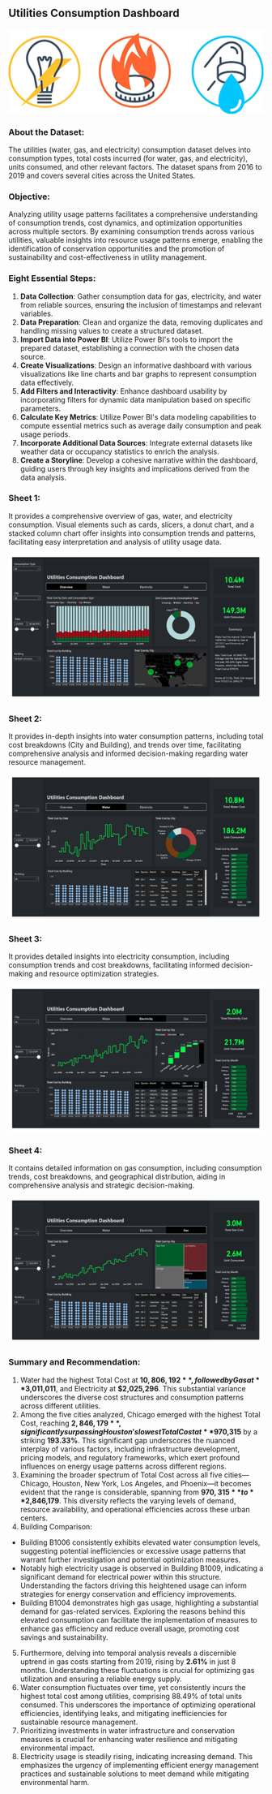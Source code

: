 ## Utilities Consumption Dashboard
![Utility Consumption Dashboard](https://github.com/md-sadik-hossen/Utilities-Consumption-Dashboard/blob/main/images/cover_image.png)

### About the Dataset:
The utilities (water, gas, and electricity) consumption dataset delves into consumption types, total costs incurred (for water, gas, and electricity), units consumed, and other relevant factors. The dataset spans from 2016 to 2019 and covers several cities across the United States.

### Objective:
Analyzing utility usage patterns facilitates a comprehensive understanding of consumption trends, cost dynamics, and optimization opportunities across multiple sectors. By examining consumption trends across various utilities, valuable insights into resource usage patterns emerge, enabling the identification of conservation opportunities and the promotion of sustainability and cost-effectiveness in utility management.

### Eight Essential Steps:
1. **Data Collection**: Gather consumption data for gas, electricity, and water from reliable sources, ensuring the inclusion of timestamps and relevant variables.
2. **Data Preparation**: Clean and organize the data, removing duplicates and handling missing values to create a structured dataset.
3. **Import Data into Power BI**: Utilize Power BI's tools to import the prepared dataset, establishing a connection with the chosen data source.
4. **Create Visualizations**: Design an informative dashboard with various visualizations like line charts and bar graphs to represent consumption data effectively.
5. **Add Filters and Interactivity**: Enhance dashboard usability by incorporating filters for dynamic data manipulation based on specific parameters.
6. **Calculate Key Metrics**: Utilize Power BI's data modeling capabilities to compute essential metrics such as average daily consumption and peak usage periods.
7. **Incorporate Additional Data Sources**: Integrate external datasets like weather data or occupancy statistics to enrich the analysis.
8. **Create a Storyline**: Develop a cohesive narrative within the dashboard, guiding users through key insights and implications derived from the data analysis.

### Sheet 1: 
It provides a comprehensive overview of gas, water, and electricity consumption. Visual elements such as cards, slicers, a donut chart, and a stacked column chart offer insights into consumption trends and patterns, facilitating easy interpretation and analysis of utility usage data.

![Sheet 1](https://github.com/md-sadik-hossen/Utilities-Consumption-Dashboard/blob/main/images/Utilities%20Consumption%20Dashboard_page-0001.jpg)

### Sheet 2:
It provides in-depth insights into water consumption patterns, including total cost breakdowns (City and Building), and trends over time, facilitating comprehensive analysis and informed decision-making regarding water resource management.

![Sheet 2](https://github.com/md-sadik-hossen/Utilities-Consumption-Dashboard/blob/main/images/Utilities%20Consumption%20Dashboard_page-0002.jpg)

### Sheet 3:
It provides detailed insights into electricity consumption, including consumption trends and cost breakdowns, facilitating informed decision-making and resource optimization strategies.

![Sheet 3](https://github.com/md-sadik-hossen/Utilities-Consumption-Dashboard/blob/main/images/Utilities%20Consumption%20Dashboard_page-0003.jpg)

### Sheet 4:
It contains detailed information on gas consumption, including consumption trends, cost breakdowns, and geographical distribution, aiding in comprehensive analysis and strategic decision-making.

![Sheet 4](https://github.com/md-sadik-hossen/Utilities-Consumption-Dashboard/blob/main/images/Utilities%20Consumption%20Dashboard_page-0004.jpg)

### Summary and Recommendation:
1. Water had the highest Total Cost at **$10,806,192**, followed by Gas at **$3,011,011**, and Electricity at **$2,025,296**. This substantial variance underscores the diverse cost structures and consumption patterns across different utilities.
2. Among the five cities analyzed, Chicago emerged with the highest Total Cost, reaching **$2,846,179**, significantly surpassing Houston's lowest Total Cost at **$970,315** by a striking **193.33%**. This significant gap underscores the nuanced interplay of various factors, including infrastructure development, pricing models, and regulatory frameworks, which exert profound influences on energy usage patterns across different regions.
3. Examining the broader spectrum of Total Cost across all five cities—Chicago, Houston, New York, Los Angeles, and Phoenix—it becomes evident that the range is considerable, spanning from **$970,315** to **$2,846,179**. This diversity reflects the varying levels of demand, resource availability, and operational efficiencies across these urban centers.
4. Building Comparison:
  - Building B1006 consistently exhibits elevated water consumption levels, suggesting potential inefficiencies or excessive usage patterns that warrant further investigation and potential optimization measures.
  - Notably high electricity usage is observed in Building B1009, indicating a significant demand for electrical power within this structure. Understanding the factors driving this heightened usage can inform strategies for energy conservation and efficiency improvements.
  - Building B1004 demonstrates high gas usage, highlighting a substantial demand for gas-related services. Exploring the reasons behind this elevated consumption can facilitate the implementation of measures to enhance gas efficiency and reduce overall usage, promoting cost savings and sustainability.
5. Furthermore, delving into temporal analysis reveals a discernible uptrend in gas costs starting from 2019, rising by **2.61%** in just 8 months. Understanding these fluctuations is crucial for optimizing gas utilization and ensuring a reliable energy supply.
6. Water consumption fluctuates over time, yet consistently incurs the highest total cost among utilities, comprising 88.49% of total units consumed. This underscores the importance of optimizing operational efficiencies, identifying leaks, and mitigating inefficiencies for sustainable resource management.
7. Prioritizing investments in water infrastructure and conservation measures is crucial for enhancing water resilience and mitigating environmental impact.
8. Electricity usage is steadily rising, indicating increasing demand. This emphasizes the urgency of implementing efficient energy management practices and sustainable solutions to meet demand while mitigating environmental harm.

